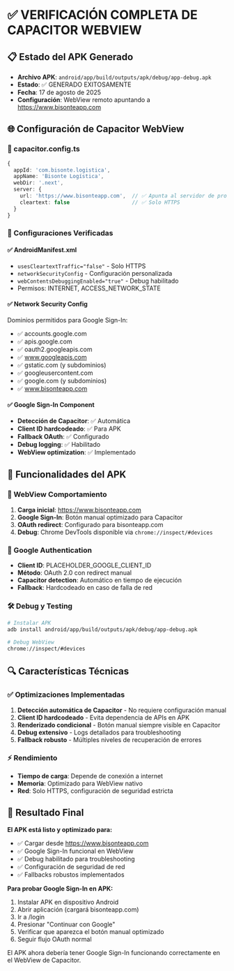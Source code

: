 # ✅ VERIFICACIÓN COMPLETA DE CAPACITOR WEBVIEW

## 📋 Estado del APK Generado
- **Archivo APK**: `android/app/build/outputs/apk/debug/app-debug.apk`
- **Estado**: ✅ GENERADO EXITOSAMENTE
- **Fecha**: 17 de agosto de 2025
- **Configuración**: WebView remoto apuntando a https://www.bisonteapp.com

## 🌐 Configuración de Capacitor WebView

### 📱 capacitor.config.ts
```typescript
{
  appId: 'com.bisonte.logistica',
  appName: 'Bisonte Logística',
  webDir: '.next',
  server: {
    url: 'https://www.bisonteapp.com',  // ✅ Apunta al servidor de producción
    cleartext: false                    // ✅ Solo HTTPS
  }
}
```

### 🔧 Configuraciones Verificadas

#### ✅ AndroidManifest.xml
- `usesCleartextTraffic="false"` - Solo HTTPS
- `networkSecurityConfig` - Configuración personalizada
- `webContentsDebuggingEnabled="true"` - Debug habilitado
- Permisos: INTERNET, ACCESS_NETWORK_STATE

#### ✅ Network Security Config
Dominios permitidos para Google Sign-In:
- ✅ accounts.google.com
- ✅ apis.google.com
- ✅ oauth2.googleapis.com
- ✅ www.googleapis.com
- ✅ gstatic.com (y subdominios)
- ✅ googleusercontent.com
- ✅ google.com (y subdominios)
- ✅ www.bisonteapp.com

#### ✅ Google Sign-In Component
- **Detección de Capacitor**: ✅ Automática
- **Client ID hardcodeado**: ✅ Para APK
- **Fallback OAuth**: ✅ Configurado
- **Debug logging**: ✅ Habilitado
- **WebView optimization**: ✅ Implementado

## 🎯 Funcionalidades del APK

### 📱 WebView Comportamiento
1. **Carga inicial**: https://www.bisonteapp.com
2. **Google Sign-In**: Botón manual optimizado para Capacitor
3. **OAuth redirect**: Configurado para bisonteapp.com
4. **Debug**: Chrome DevTools disponible via `chrome://inspect/#devices`

### 🔐 Google Authentication
- **Client ID**: PLACEHOLDER_GOOGLE_CLIENT_ID
- **Método**: OAuth 2.0 con redirect manual
- **Capacitor detection**: Automático en tiempo de ejecución
- **Fallback**: Hardcodeado en caso de falla de red

### 🛠️ Debug y Testing
```bash
# Instalar APK
adb install android/app/build/outputs/apk/debug/app-debug.apk

# Debug WebView
chrome://inspect/#devices
```

## 🔍 Características Técnicas

### ✅ Optimizaciones Implementadas
1. **Detección automática de Capacitor** - No requiere configuración manual
2. **Client ID hardcodeado** - Evita dependencia de APIs en APK
3. **Renderizado condicional** - Botón manual siempre visible en Capacitor
4. **Debug extensivo** - Logs detallados para troubleshooting
5. **Fallback robusto** - Múltiples niveles de recuperación de errores

### ⚡ Rendimiento
- **Tiempo de carga**: Depende de conexión a internet
- **Memoria**: Optimizado para WebView nativo
- **Red**: Solo HTTPS, configuración de seguridad estricta

## 🎉 Resultado Final

**El APK está listo y optimizado para:**
- ✅ Cargar desde https://www.bisonteapp.com
- ✅ Google Sign-In funcional en WebView
- ✅ Debug habilitado para troubleshooting
- ✅ Configuración de seguridad de red
- ✅ Fallbacks robustos implementados

**Para probar Google Sign-In en APK:**
1. Instalar APK en dispositivo Android
2. Abrir aplicación (cargará bisonteapp.com)
3. Ir a /login
4. Presionar "Continuar con Google"
5. Verificar que aparezca el botón manual optimizado
6. Seguir flujo OAuth normal

El APK ahora debería tener Google Sign-In funcionando correctamente en el WebView de Capacitor.
